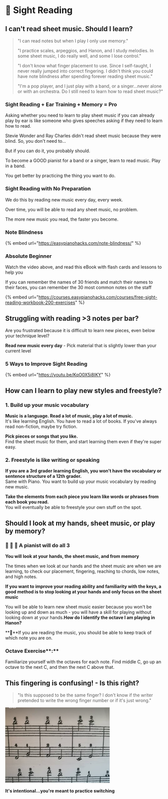 # 🎼 Sight Reading

## I can't read sheet music. Should I learn?

> "I can read notes but when I play I only use memory."
>
> "I practice scales, arpeggios, and Hanon, and I study melodies. In some sheet music, I do really well, and some I lose control."
>
> "I don't know what finger placement to use. Since I self-taught, I never really jumped into correct fingering. I didn't think you could have note blindness after spending forever reading sheet music."
>
> "I'm a pop player, and I just play with a band, or a singer...never alone or with an orchestra. Do I still need to learn how to read sheet music?"

### Sight Reading + Ear Training + Memory = Pro

Asking whether you need to learn to play sheet music if you can already play by ear is like someone who gives speeches asking if they need to learn how to read. 

Stevie Wonder and Ray Charles didn't read sheet music because they were blind. So, you don't need to...

But if you can do it, you probably should.

To become a GOOD pianist for a band or a singer, learn to read music. Play in a band. 

You get better by practicing the thing you want to do.

### **Sight Reading with No Preparation**

We do this by reading new music every day, every week. 

Over time, you will be able to read any sheet music, no problem. 

The more new music you read, the faster you become. 

### **Note Blindness**

{% embed url="https://easypianohacks.com/note-blindness/" %}

### Absolute Beginner

Watch the video above, and read this eBook with flash cards and lessons to help you

If you can remember the names of 30 friends and match their names to their faces, you can remember the 30 most common notes on the staff

{% embed url="https://courses.easypianohacks.com/courses/free-sight-reading-workbook-200-exercises" %}

## Struggling with reading &gt;3 notes per bar? 

Are you frustrated because it is difficult to learn new pieces, even below your technique level?

**Read new music every day** - Pick material that is slightly lower than your current level

### 5 Ways to Improve Sight Reading

{% embed url="https://youtu.be/KqO0X5i8IKY" %}

## How can I learn to play new styles **and** freestyle?

### 1. Build up your music vocabulary

**Music is a language. Read a lot of music, play a lot of music.**   
It's like learning English. You have to read a lot of books. If you've always read non-fiction, maybe try fiction.

**Pick pieces or songs that you like.**   
Find the sheet music for them, and start learning them even if they're super easy. 

### 2. Freestyle is like writing or speaking

**If you are a 3rd grader learning English, you won't have the vocabulary or sentence structure of a 12th grader.**   
Same with Piano. You want to build up your music vocabulary by reading new music. 

**Take the elements from each piece you learn like words or phrases from each book you read.**   
You will eventually be able to freestyle your own stuff on the spot.

## Should I look at my hands, sheet music, or play by memory?

### 🤲 🎼 🧠 A pianist will do all 3

**You will look at your hands, the sheet music, and from memory**

The times when we look at our hands and the sheet music are when we are learning, to check our placement, fingering, reaching to chords, low notes, and high notes.

**If you want to improve your reading ability and familiarity with the keys, a good method is to stop looking at your hands and only focus on the sheet music**

You will be able to learn new sheet music easier because you won't be looking up and down as much - you will have a skill for playing without looking down at your hands.**How do I identify the octave I am playing in Hanon?**

**‌🧐**If you are reading the music, you should be able to keep track of which note you are on.

### Octave Exercise**:**

Familiarize yourself with the octaves for each note. Find middle C, go up an octave to the next C, and then the next C above that.

## This fingering is confusing! - Is this right?

> "Is this supposed to be the same finger? I don't know if the writer pretended to write the wrong finger number or if it's just wrong."

![](../.gitbook/assets/image%20%2825%29.png)

**It's intentional...you're meant to practice switching**

